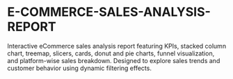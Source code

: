 # E-COMMERCE-SALES-ANALYSIS-REPORT
Interactive eCommerce sales analysis report featuring KPIs, stacked column chart, treemap, slicers, cards, donut and pie charts, funnel visualization, and platform-wise sales breakdown. Designed to explore sales trends and customer behavior using dynamic filtering effects.
